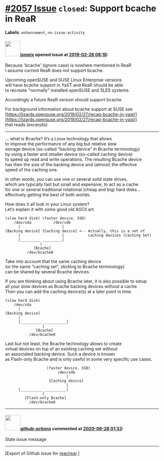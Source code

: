 [\#2057 Issue](https://github.com/rear/rear/issues/2057) `closed`: Support bcache in ReaR
=========================================================================================

**Labels**: `enhancement`, `no-issue-activity`

#### <img src="https://avatars.githubusercontent.com/u/1788608?u=925fc54e2ce01551392622446ece427f51e2f0ce&v=4" width="50">[jsmeix](https://github.com/jsmeix) opened issue at [2019-02-28 08:18](https://github.com/rear/rear/issues/2057):

Because 'bcache' (ignore case) is nowhere mentioned in ReaR  
I assume current ReaR does not support bcache.

Upcoming openSUSE and SUSE Linux Enterprise versions  
will have bcache support in YaST and ReaR should be able  
to recreate "normally" installed openSUSE and SLES systems.

Accordingly a future ReaR version should support bcache.

For background information about bcache support at SUSE see  
[https://lizards.opensuse.org/2019/02/27/recap-bcache-in-yast/](https://lizards.opensuse.org/2019/02/27/recap-bcache-in-yast/)  
that reads (excerpts):

------------------------------------------------------------------------

... what is Bcache? It’s a Linux technology that allows  
to improve the performance of any big but relative slow  
storage device (so-called “backing device” in Bcache terminology)  
by using a faster and smaller device (so-called caching device)  
to speed up read and write operations. The resulting Bcache device  
has then the size of the backing device and (almost) the effective  
speed of the caching one.

In other words, you can use one or several solid state drives,  
which are typically fast but small and expensive, to act as a cache  
for one or several traditional rotational (cheap and big) hard disks…  
effectively getting the best of both worlds.

How does it all look in your Linux system?  
Let’s explain it with some good old ASCII art:

    (slow hard disk) (faster device, SSD)
        /dev/sda          /dev/sdb
          |                   |
    [Backing device] [Caching device] <-- Actually, this is a set of
          |                   |           caching devices (Caching Set)
          |_________ _________|
                    |
                 [Bcache]
              /dev/bcache0

Take into account that the same caching device  
(or the same “caching set”, sticking to Bcache terminology)  
can be shared by several Bcache devices.

If you are thinking about using Bcache later, it is also possible to
setup  
all your slow devices as Bcache backing devices without a cache.  
Then you can add the caching device(s) at a later point in time.

    (slow hard disk)
        /dev/sda   
          |         
    [Backing device]
          |
          |__________ __________|
                     |
                  [Bcache]
               /dev/bcache0

Last but not least, the Bcache technology allows to create  
virtual devices on top of an existing caching set without  
an associated backing device. Such a device is known  
as Flash-only Bcache and is only useful in some very specific use cases.

                       (faster device, SSD)
                            /dev/sdb
                                |
                        [Caching device]
                                |
          |__________ __________|
                     |
             [Flash-only Bcache]
               /dev/bcache0

------------------------------------------------------------------------

#### <img src="https://avatars.githubusercontent.com/in/15368?v=4" width="50">[github-actions](https://github.com/apps/github-actions) commented at [2020-06-28 01:33](https://github.com/rear/rear/issues/2057#issuecomment-650665273):

Stale issue message

------------------------------------------------------------------------

\[Export of Github issue for
[rear/rear](https://github.com/rear/rear).\]
